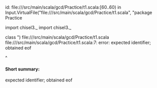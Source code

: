 id: file://<WORKSPACE>/src/main/scala/gcd/Practice/t1.scala:[60..60) in Input.VirtualFile("file://<WORKSPACE>/src/main/scala/gcd/Practice/t1.scala", "package Practice

import chisel3._
import chisel3._

class 
")
file://<WORKSPACE>/src/main/scala/gcd/Practice/t1.scala
file://<WORKSPACE>/src/main/scala/gcd/Practice/t1.scala:7: error: expected identifier; obtained eof

^
#### Short summary: 

expected identifier; obtained eof